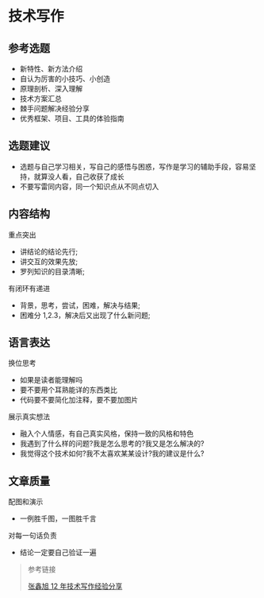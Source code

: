 # 技术写作

## 参考选题

- 新特性、新方法介绍
- 自认为厉害的小技巧、小创造
- 原理剖析、深入理解
- 技术方案汇总
- 棘手问题解决经验分享
- 优秀框架、项目、工具的体验指南

## 选题建议

- 选题与自己学习相关，写自己的感悟与困惑，写作是学习的辅助手段，容易坚持，就算没人看，自己收获了成长
- 不要写雷同内容，同一个知识点从不同点切入

## 内容结构

重点突出

- 讲结论的结论先行;
- 讲交互的效果先放;
- 罗列知识的目录清晰;

有闭环有递进

- 背景，思考，尝试，困难，解决与结果;
- 困难分 1,2.3，解决后又出现了什么新问题;

## 语言表达

换位思考

- 如果是读者能理解吗
- 要不要用个耳熟能详的东西类比
- 代码要不要简化加注释，要不要加图片

展示真实想法

- 融入个人情感，有自己真实风格，保持一致的风格和特色
- 我遇到了什么样的问题?我是怎么思考的?我又是怎么解决的?
- 我觉得这个技术如何?我不太喜欢某某设计?我的建议是什么?

## 文章质量

配图和演示

- 一例胜千图，一图胜千言

对每一句话负责

- 结论一定要自己验证一遍

> 参考链接
>
> [张鑫旭 12 年技术写作经验分享](https://live.juejin.cn/4354/5299555)
